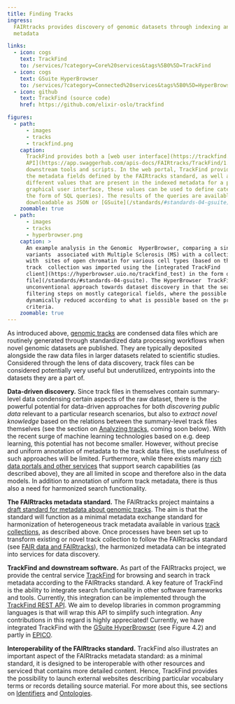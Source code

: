 ```yaml
---
title: Finding Tracks
ingress:
  FAIRtracks provides discovery of genomic datasets through indexing and search of harmonized track
  metadata

links:
  - icon: cogs
    text: TrackFind
    to: /services/?category=Core%20services&tags%5B0%5D=TrackFind
  - icon: cogs
    text: GSuite HyperBrowser
    to: /services/?category=Connected%20services&tags%5B0%5D=HyperBrowser
  - icon: github
    text: TrackFind (source code)
    href: https://github.com/elixir-oslo/trackfind

figures:
  - path:
      - images
      - tracks
      - trackfind.png
    caption:
      TrackFind provides both a [web user interface](https://trackfind.elixir.no) as well a [REST
      API](https://app.swaggerhub.com/apis-docs/FAIRtracks/TrackFind/1.0.0) to allow access by
      downstream tools and scripts. In the web portal, TrackFind provides a categorical browser of
      the metadata fields defined by the FAIRtracks standard, as well as complete lists of the
      different values that are present in the indexed metadata for a particular field. Through the
      graphical user interface, these values can be used to define categorical search queries (in
      the form of SQL queries). The results of the queries are available for browsing or
      downloadable as JSON or [GSuite](/standards/#standards-04-gsuite) formats.
    zoomable: true
  - path:
      - images
      - tracks
      - hyperbrowser.png
    caption: >
      An example analysis in the Genomic  HyperBrowser, comparing a single set of
      variants  associated with Multiple Sclerosis (MS) with a collection of tracks from BLUEPRINT
      with  sites of open chromatin for various cell types (based on the DNaseI HS assay). This
      track  collection was imported using the [integrated TrackFind
      client](https://hyperbrowser.uio.no/trackfind_test) in the form of a [GSuite metadata
      file](/standards/#standards-04-gsuite). The HyperBrowser  TrackFind client tool illustrates a
      unconventional approach towards dataset discovery in that the search consists of a series of
      filtering steps on mostly categorical fields, where the possible values to choose from are
      dynamically reduced according to what is possible based on the previously selected filtering
      criteria.
    zoomable: true
---
```


As introduced above, [genomic tracks](/tracks/#tracks-01-genomic-tracks) are condensed data files
which are routinely generated through standardized data processing workflows when novel genomic
datasets are published. They are typically deposited alongside the raw data files in larger datasets
related to scientific studies. Considered through the lens of data discovery, track files can be
considered potentially very useful but underutilized, entrypoints into the datasets they are a part
of.

<ui-quote-text
:quote='"Considered through the lens of data discovery, track files can be considered potentially very useful — but underutilized — entrypoints into the datasets they are a part of.  "'>
</ui-quote-text>

**Data-driven discovery.** Since track files in themselves contain summary-level data condensing
certain aspects of the raw dataset, there is the powerful potential for data-driven approaches for
both _discovering public data_ relevant to a particular research scenarios, but also to _extract
novel knowledge_ based on the relations between the summary-level track files themselves (see the
section on [Analyzing tracks](/tracks/#tracks-05-analyzing-tracks), coming soon below). With the
recent surge of machine learning technologies based on e.g. deep learning, this potential has not
become smaller. However, without precise and uniform annotation of metadata to the track data files,
the usefulness of such approaches will be limited. Furthermore, while there exists many
[rich data portals and other services](/tracks/#tracks-03-track-collections) that support search
capabilities (as described above), they are all limited in scope and therefore also in the data
models. In addition to annotation of uniform track metadata, there is thus also a need for
harmonized search functionality.

<ui-fairtracks-content>

**The FAIRtracks metadata standard.** The FAIRtracks project maintains a
[draft standard for metadata about genomic tracks](/standards/#standards-01-fairtracks). The aim is
that the standard will function as a minimal metadata exchange standard for harmonization of
heterogeneous track metadata available in various
[track collections](/tracks/#tracks-03-track-collections), as described above. Once processes have
been set up to transform existing or novel track collection to follow the FAIRtracks standard (see
[FAIR data and FAIRtracks](/fair/#fair-01-fair-data-fairtracks)), the harmonized metadata can be
integrated into services for data discovery.

**TrackFind and downstream software.** As part of the FAIRtracks project, we provide the central
service [TrackFind](/services/?category=Core%20services&tags%5B0%5D=TrackFind) for browsing and
search in track metadata according to the FAIRtracks standard. A key feature of TrackFind is the
ability to integrate search functionality in other software frameworks and tools. Currently, this
integration can be implemented through the
[TrackFind REST API](https://app.swaggerhub.com/apis-docs/FAIRtracks/TrackFind/1.0.0). We aim to
develop libraries in common programming languages is that will wrap this API to simplify such
integration. Any contributions in this regard is highly appreciated! Currently, we have integrated
TrackFind with the
[GSuite HyperBrowser](/services/?category=Connected%20services&tags%5B0%5D=HyperBrowser) (see Figure
4.2) and partly in [EPICO](/services/?category=Connected%20services&tags%5B0%5D=EPICO).

**Interoperability of the FAIRtracks standard.** TrackFind also illustrates an important aspect of
the FAIRtracks metadata standard\: as a minimal standard, it is designed to be interoperable with
other resources and serviced that contains more detailed content. Hence, TrackFind provides the
possibility to launch external websites describing particular vocabulary terms or records detailing
source material. For more about this, see sections on [Identifiers](/fair/#fair-03-identifiers) and
[Ontologies](/fair/#fair-04-ontologies).

</ui-fairtracks-content>
